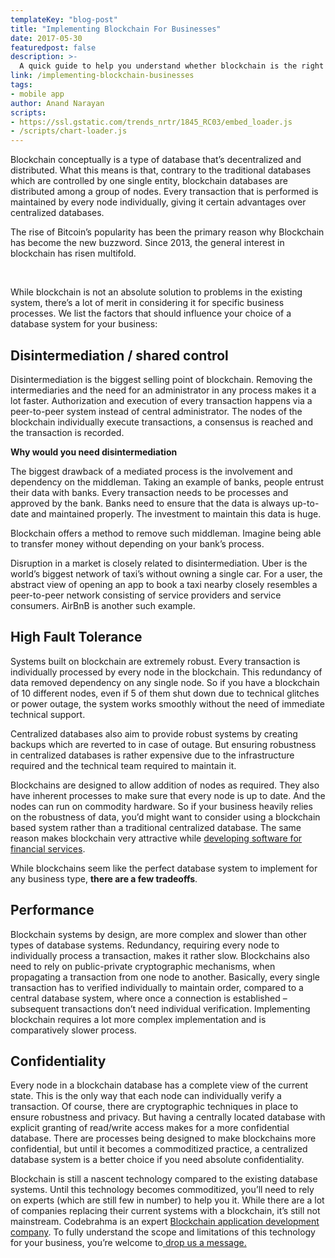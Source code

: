 ```yaml
---
templateKey: "blog-post"
title: "Implementing Blockchain For Businesses"
date: 2017-05-30
featuredpost: false
description: >-
  A quick guide to help you understand whether blockchain is the right technology for your business and it’s goals.
link: /implementing-blockchain-businesses
tags:
- mobile app
author: Anand Narayan
scripts:
- https://ssl.gstatic.com/trends_nrtr/1845_RC03/embed_loader.js
- /scripts/chart-loader.js
---
```


Blockchain conceptually is a type of database that’s decentralized and distributed. What this means is that, contrary to the traditional databases which are controlled by one single entity, blockchain databases are distributed among a group of nodes. Every transaction that is performed is maintained by every node individually, giving it certain advantages over centralized databases.

The rise of Bitcoin’s popularity has been the primary reason why Blockchain has become the new buzzword. Since 2013, the general interest in blockchain has risen multifold.

<div id="google-chart"></div>
<br />

While blockchain is not an absolute solution to problems in the existing system, there’s a lot of merit in considering it for specific business processes. We list the factors that should influence your choice of a database system for your business:

## Disintermediation / shared control

Disintermediation is the biggest selling point of blockchain. Removing the intermediaries and the need for an administrator in any process makes it a lot faster. Authorization and execution of every transaction happens via a peer-to-peer system instead of central administrator. The nodes of the blockchain individually execute transactions, a consensus is reached and the transaction is recorded.

**Why would you need disintermediation**

The biggest drawback of a mediated process is the involvement and dependency on the middleman. Taking an example of banks, people entrust their data with banks. Every transaction needs to be processes and approved by the bank. Banks need to ensure that the data is always up-to-date and maintained properly. The investment to maintain this data is huge.

Blockchain offers a method to remove such middleman. Imagine being able to transfer money without depending on your bank’s process.

Disruption in a market is closely related to disintermediation. Uber is the world’s biggest network of taxi’s without owning a single car. For a user, the abstract view of opening an app to book a taxi nearby closely resembles a peer-to-peer network consisting of service providers and service consumers. AirBnB is another such example.

## High Fault Tolerance

Systems built on blockchain are extremely robust. Every transaction is individually processed by every node in the blockchain. This redundancy of data removed dependency on any single node. So if you have a blockchain of 10 different nodes, even if 5 of them shut down due to technical glitches or power outage, the system works smoothly without the need of immediate technical support.

Centralized databases also aim to provide robust systems by creating backups which are reverted to in case of outage. But ensuring robustness in centralized databases is rather expensive due to the infrastructure required and the technical team required to maintain it.

Blockchains are designed to allow addition of nodes as required. They also have inherent processes to make sure that every node is up to date. And the nodes can run on commodity hardware. So if your business heavily relies on the robustness of data, you’d might want to consider using a blockchain based system rather than a traditional centralized database. The same reason makes blockchain very attractive while [developing software for financial services](/financial-software-development-company/).

While blockchains seem like the perfect database system to implement for any business type, **there are a few tradeoffs**.

## Performance

Blockchain systems by design, are more complex and slower than other types of database systems. Redundancy, requiring every node to individually process a transaction, makes it rather slow. Blockchains also need to rely on public-private cryptographic mechanisms, when propagating a transaction from one node to another. Basically, every single transaction has to verified individually to maintain order, compared to a central database system, where once a connection is established – subsequent transactions don’t need individual verification.
Implementing blockchain requires a lot more complex implementation and is comparatively slower process.

## Confidentiality

Every node in a blockchain database has a complete view of the current state. This is the only way that each node can individually verify a transaction. Of course, there are cryptographic techniques in place to ensure robustness and privacy. But having a centrally located database with explicit granting of read/write access makes for a more confidential database. There are processes being designed to make blockchains more confidential, but until it becomes a commoditized practice, a centralized database system is a better choice if you need absolute confidentiality.

Blockchain is still a nascent technology compared to the existing database systems. Until this technology becomes commoditized, you’ll need to rely on experts (which are still few in number) to help you it. While there are a lot of companies replacing their current systems with a blockchain, it’s still not mainstream. Codebrahma is an expert [Blockchain application development company](/serviceblockchain-development-company). To fully understand the scope and limitations of this technology for your business, you’re welcome to[ drop us a message.](/contact)
